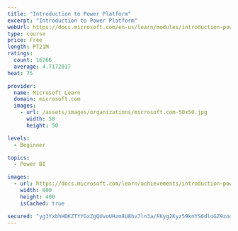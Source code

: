 ```yaml
---
title: "Introduction to Power Platform"
excerpt: "Introduction to Power Platform"
webUrl: https://docs.microsoft.com/en-us/learn/modules/introduction-power-platform/
type: course
price: Free
length: PT21M
ratings:
  count: 16266
  average: 4.7172017
heat: 75

provider:
  name: Microsoft Learn
  domain: microsoft.com
  images:
    - url: /assets/images/organizations/microsoft.com-50x50.jpg
      width: 50
      height: 50

levels:
  - Beginner

topics:
  - Power BI

images:
  - url: https://docs.microsoft.com/learn/achievements/introduction-power-platform-social.png
    width: 800
    height: 400
    isCached: true

secured: "yg3YxbhHDKZTYYGxZgQUvoUHzm8U8bv7ln3a/FKyg2Kyz59knYS6dloGZ9zoqMIakmO8c4UpIMIUTOSGlJYQui5TywENY40p8BcBfxbkNyWdXE8z6frFBohs4hBgGCH1lf5JwvPmqRmZZ+x328XAZOVS1gGRcaMt6p/htH01+98Zz2LgMDUA6KldqgyCE66ZSgxGcYaaRu8XHmIY5vvB4ZdKKo6Fl3Kkq30sTEFBL/XQpo84k+8lKR66RlyxhYJMCe8xH5Az5cUCGfsrOAK5xZlYWK+3OZNUQpNwJnUMF5F6r8e21FhEKxsHvAui2XulctQVcEVcDE6p34ssNbnudKYiuhGI/kPsWGR0RFNYgu8f57IetBLEag8dE+TCMlxZlAwLazQSYzNip3/ODgRsBaY51Lf7cnO4Nrrq5JQxlJaf3zMQVKxuF1gOnNX/TeKF;t6s3QZ1A8SuyhCpv9cmNkA=="
---
```


